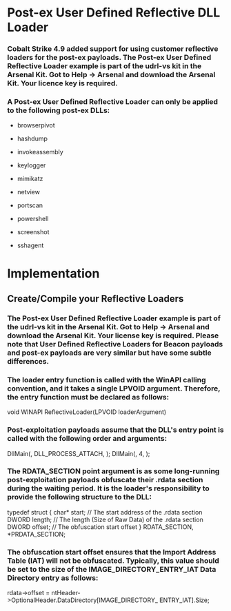 # Post-ex User Defined Reflective DLL Loader

### Cobalt Strike 4.9 added support for using customer reflective loaders for the post-ex payloads. The Post-ex User Defined Reflective Loader example is part of the udrl-vs kit in the Arsenal Kit. Got to Help -> Arsenal and download the Arsenal Kit. Your licence key is required.

### A Post-ex User Defined Reflective Loader can only be applied to the following post-ex DLLs:


- browserpivot

- hashdump

- invokeassembly

- keylogger

- mimikatz

- netview

- portscan

- powershell

- screenshot

- sshagent


# Implementation

## Create/Compile your Reflective Loaders

### The Post-ex User Defined Reflective Loader example is part of the udrl-vs kit in the Arsenal Kit. Got to Help -> Arsenal and download the Arsenal Kit. Your license key is required. Please note that User Defined Reflective Loaders for Beacon payloads and post-ex payloads are very similar but have some subtle differences.

### The loader entry function is called with the WinAPI calling convention, and it takes a single LPVOID argument. Therefore, the entry function must be declared as follows:

void WINAPI ReflectiveLoader(LPVOID loaderArgument)

### Post-exploitation payloads assume that the DLL's entry point is called with the following order and arguments:


DllMain(<Loaded DLL Base Address>, DLL_PROCESS_ATTACH, <Pointer to
RDATA_SECTION strucutre>);
DllMain(<Loader Base Address>, 4, <Loader Argument from the entry
function>);

### The RDATA_SECTION point argument is as some long-running post-exploitation payloads obfuscate their .rdata section during the waiting period. It is the loader's responsibility to provide the following structure to the DLL:

typedef struct {
char* start; // The start address of the .rdata section
DWORD length; // The length (Size of Raw Data) of the .rdata section
DWORD offset; // The obfuscation start offset
} RDATA_SECTION, *PRDATA_SECTION;


### The obfuscation start offset ensures that the Import Address Table (IAT) will not be obfuscated. Typically, this value should be set to the size of the IMAGE_DIRECTORY_ENTRY_IAT Data Directory entry as follows:

rdata->offset = ntHeader->OptionalHeader.DataDirectory[IMAGE_DIRECTORY_
ENTRY_IAT].Size;
